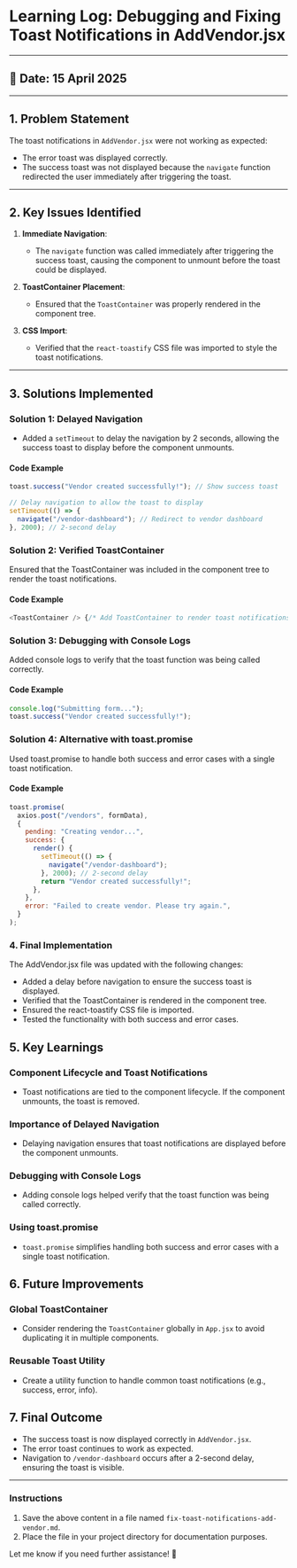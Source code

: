 # Learning Log: Debugging and Fixing Toast Notifications in AddVendor.jsx

---

## 📅 Date: 15 April 2025

---

## 1. Problem Statement
The toast notifications in `AddVendor.jsx` were not working as expected:
- The error toast was displayed correctly.
- The success toast was not displayed because the `navigate` function redirected the user immediately after triggering the toast.

---

## 2. Key Issues Identified
1. **Immediate Navigation**:
   - The `navigate` function was called immediately after triggering the success toast, causing the component to unmount before the toast could be displayed.

2. **ToastContainer Placement**:
   - Ensured that the `ToastContainer` was properly rendered in the component tree.

3. **CSS Import**:
   - Verified that the `react-toastify` CSS file was imported to style the toast notifications.

---

## 3. Solutions Implemented

### **Solution 1: Delayed Navigation**
- Added a `setTimeout` to delay the navigation by 2 seconds, allowing the success toast to display before the component unmounts.

#### **Code Example**
```javascript
toast.success("Vendor created successfully!"); // Show success toast

// Delay navigation to allow the toast to display
setTimeout(() => {
  navigate("/vendor-dashboard"); // Redirect to vendor dashboard
}, 2000); // 2-second delay
```

### **Solution 2: Verified ToastContainer**
Ensured that the ToastContainer was included in the component tree to render the toast notifications.

#### **Code Example**
```javascript
<ToastContainer /> {/* Add ToastContainer to render toast notifications */}
```

### **Solution 3: Debugging with Console Logs**
Added console logs to verify that the toast function was being called correctly.

#### **Code Example**
```javascript
console.log("Submitting form...");
toast.success("Vendor created successfully!");
```

### **Solution 4: Alternative with toast.promise**
Used toast.promise to handle both success and error cases with a single toast notification.

#### **Code Example**
```javascript
toast.promise(
  axios.post("/vendors", formData),
  {
    pending: "Creating vendor...",
    success: {
      render() {
        setTimeout(() => {
          navigate("/vendor-dashboard");
        }, 2000); // 2-second delay
        return "Vendor created successfully!";
      },
    },
    error: "Failed to create vendor. Please try again.",
  }
);
```

### **4. Final Implementation**
The AddVendor.jsx file was updated with the following changes:

- Added a delay before navigation to ensure the success toast is displayed.
- Verified that the ToastContainer is rendered in the component tree.
- Ensured the react-toastify CSS file is imported.
- Tested the functionality with both success and error cases.



## 5. Key Learnings

### Component Lifecycle and Toast Notifications
- Toast notifications are tied to the component lifecycle. If the component unmounts, the toast is removed.

### Importance of Delayed Navigation
- Delaying navigation ensures that toast notifications are displayed before the component unmounts.

### Debugging with Console Logs
- Adding console logs helped verify that the toast function was being called correctly.

### Using toast.promise
- `toast.promise` simplifies handling both success and error cases with a single toast notification.

## 6. Future Improvements

### Global ToastContainer
- Consider rendering the `ToastContainer` globally in `App.jsx` to avoid duplicating it in multiple components.

### Reusable Toast Utility
- Create a utility function to handle common toast notifications (e.g., success, error, info).

## 7. Final Outcome
- The success toast is now displayed correctly in `AddVendor.jsx`.
- The error toast continues to work as expected.
- Navigation to `/vendor-dashboard` occurs after a 2-second delay, ensuring the toast is visible.

---

### **Instructions**
1. Save the above content in a file named `fix-toast-notifications-add-vendor.md`.
2. Place the file in your project directory for documentation purposes.

Let me know if you need further assistance! 🚀



